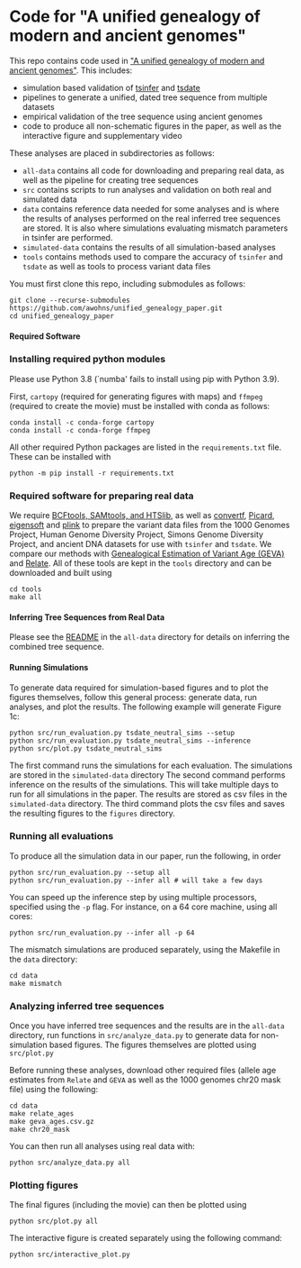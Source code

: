 # Code for "A unified genealogy of modern and ancient genomes"

This repo contains code used in ["A unified genealogy of modern and ancient genomes"](https://www.biorxiv.org/content/10.1101/2021.02.16.431497v1).
This includes:
* simulation based validation of [tsinfer](https://tsinfer.readthedocs.io/) and
[tsdate](https://tsdate.readthedocs.io/en/latest/)
* pipelines to generate a unified, dated tree sequence from multiple datasets
* empirical validation of the tree sequence using ancient genomes
* code to produce all non-schematic figures in the paper, as well as the interactive figure and supplementary video

These analyses are placed in subdirectories as follows:
* `all-data` contains all code for downloading and preparing real data, as well as the pipeline for creating tree sequences
* `src` contains scripts to run analyses and validation on both real and simulated data
* `data` contains reference data needed for some analyses and is where the results of analyses performed on the real inferred tree sequences are stored. It is also where simulations evaluating mismatch parameters in tsinfer are performed.
* `simulated-data` contains the results of all simulation-based analyses
* `tools` contains methods used to compare the accuracy of `tsinfer` and `tsdate` as well as tools to process variant data files

You must first clone this repo, including submodules as follows:

```
git clone --recurse-submodules https://github.com/awohns/unified_genealogy_paper.git
cd unified_genealogy_paper
```

#### Required Software

### Installing required python modules

Please use Python 3.8 (`numba' fails to install using pip with Python 3.9).

First, ``cartopy`` (required for generating figures with maps) and ``ffmpeg`` (required to create the movie)  must be installed
with conda as follows:

```
conda install -c conda-forge cartopy
conda install -c conda-forge ffmpeg
```

All other required Python packages are listed in the ``requirements.txt`` file. These can be 
installed with

```
python -m pip install -r requirements.txt
```


### Required software for preparing real data

We require [BCFtools, SAMtools, and HTSlib](http://www.htslib.org/download/), as well as
[convertf](https://github.com/argriffing/eigensoft/tree/master/CONVERTF), [Picard](https://broadinstitute.github.io/picard/),
[eigensoft](https://github.com/argriffing/eigensoft) and [plink](http://zzz.bwh.harvard.edu/plink/download.shtml)
to prepare the variant data files from
the 1000 Genomes Project, Human Genome Diversity Project, Simons Genome Diversity Project, and ancient DNA
datasets for use with `tsinfer` and `tsdate`.
We compare our methods with [Genealogical Estimation of Variant Age (GEVA)](https://github.com/pkalbers/geva) and
[Relate](https://myersgroup.github.io/relate/index.html).
All of these tools are kept in the ``tools`` directory and can be downloaded and built using 

```
cd tools
make all
```

#### Inferring Tree Sequences from Real Data

Please see the [README](all-data/README.md) in the ``all-data`` directory for details on inferring the combined tree sequence. 


#### Running Simulations

To generate data required for simulation-based figures and to plot the figures themselves, follow this general process: generate data, run analyses, and plot the results. 
The following example will generate Figure 1c:

```
python src/run_evaluation.py tsdate_neutral_sims --setup
python src/run_evaluation.py tsdate_neutral_sims --inference
python src/plot.py tsdate_neutral_sims
```

The first command runs the simulations for each evaluation. The simulations are stored in the `simulated-data` directory 
The second command performs inference on the results of the simulations. This will take multiple
days to run for all simulations in the paper. The results are stored as
csv files in the `simulated-data` directory. The third command plots the csv files and saves the resulting figures to the
`figures` directory.


### Running all evaluations

To produce all the simulation data in our paper, run the following, in order

```
python src/run_evaluation.py --setup all 
python src/run_evaluation.py --infer all # will take a few days
```

You can speed up the inference step by using multiple processors, specified using the `-p` flag.
For instance, on a 64 core machine, using all cores:

```
python src/run_evaluation.py --infer all -p 64
```

The mismatch simulations are produced separately, using the Makefile in the `data` directory:

```
cd data
make mismatch
```

### Analyzing inferred tree sequences

Once you have inferred tree sequences and the results are in the ``all-data`` directory, run functions in ``src/analyze_data.py`` to generate data for non-simulation based figures. The figures themselves are plotted using ``src/plot.py``

Before running these analyses, download other required files (allele age estimates from `Relate` and `GEVA` as well as the 1000 genomes chr20 mask file) using the following:

```
cd data
make relate_ages
make geva_ages.csv.gz
make chr20_mask
```

You can then run all analyses using real data with:

```
python src/analyze_data.py all
```

### Plotting figures

The final figures (including the movie) can then be plotted using

```
python src/plot.py all
```

The interactive figure is created separately using the following command:

```
python src/interactive_plot.py
```

